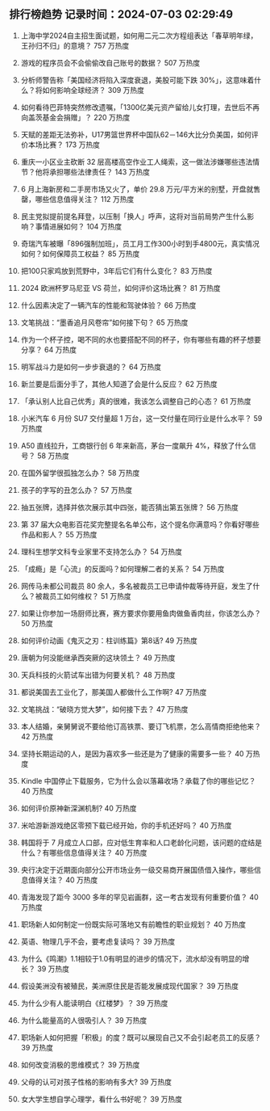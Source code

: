 
## 排行榜趋势 记录时间：2024-07-03 02:29:49
  
  1. 上海中学2024自主招生面试题，如何用二元二次方程组表达「春草明年绿，王孙归不归」的意境？ 757 万热度
    
  2. 游戏的程序员会不会偷偷改自己账号的数据？ 507 万热度
    
  3. 分析师警告称「美国经济将陷入深度衰退，美股可能下跌 30%」，这意味着什么？将如何影响全球经济？ 309 万热度
    
  4. 如何看待巴菲特突然修改遗嘱，「1300亿美元资产留给儿女打理，去世后不再向盖茨基金会捐赠」？ 220 万热度
    
  5. 天赋的差距无法弥补，U17男篮世界杯中国队62－146大比分负美国，如何评价本场比赛？ 173 万热度
    
  6. 重庆一小区业主砍断 32 层高楼高空作业工人绳索，这一做法涉嫌哪些违法情节？他将承担哪些法律责任？ 143 万热度
    
  7. 6 月上海新房和二手房市场又火了，单价 29.8 万元/平方米的别墅，开盘就售罄，哪些信息值得关注？ 112 万热度
    
  8. 民主党拟提前提名拜登，以压制「换人」呼声，这将对当前局势产生什么影响？事情进展如何？ 104 万热度
    
  9. 奇瑞汽车被曝「896强制加班」，员工月工作300小时到手4800元，真实情况如何？如何保障员工权益？ 85 万热度
    
  10. 把100只家鸡放到荒野中，3年后它们有什么变化？ 83 万热度
    
  11. 2024 欧洲杯罗马尼亚 VS 荷兰，如何评价这场比赛？ 81 万热度
    
  12. 什么因素决定了一辆汽车的性能和驾驶体验？ 66 万热度
    
  13. 文笔挑战：“墨香追月风卷帘”如何接下句？ 65 万热度
    
  14. 作为一个杯子控，喝不同的水也要搭配不同的杯子，你有哪些有趣的杯子想要分享？ 64 万热度
    
  15. 明军战斗力是如何一步步衰退的？ 64 万热度
    
  16. 新兰要是后面分手了，其他人知道了会是什么反应？ 62 万热度
    
  17. 「承认别人比自己优秀」真的很难，我该怎么调整自己的心态？ 61 万热度
    
  18. 小米汽车 6 月份 SU7 交付量超 1 万台，这一交付量在同行业是什么水平？ 59 万热度
    
  19. A50 直线拉升，工商银行创 6 年来新高，茅台一度飙升 4%，释放了什么信号？ 58 万热度
    
  20. 在国外留学很孤独怎么办？ 58 万热度
    
  21. 孩子的字写的丑怎么办？ 57 万热度
    
  22. 抽五张牌，选择并依次展示其中四张，能否猜出第五张牌？ 56 万热度
    
  23. 第 37 届大众电影百花奖完整提名名单公布，这个提名你满意吗？你看好哪些作品和影人？ 55 万热度
    
  24. 理科生想学文科专业家里不支持怎么办？ 54 万热度
    
  25. 「成瘾」是「心流」的反面吗？如何理解二者的关系？ 54 万热度
    
  26. 网传马未都公司裁员 80 余人，多名被裁员工已申请仲裁等待开庭，发生了什么？被裁员工如何维权？ 51 万热度
    
  27. 如果让你参加一场厨师比赛，赛方要求你要用鱼肉做鱼香肉丝，你该怎么办？ 50 万热度
    
  28. 如何评价动画《鬼灭之刃：柱训练篇》第8话? 49 万热度
    
  29. 唐朝为何没能继承西突厥的这块领土？ 49 万热度
    
  30. 天兵科技的火箭试车出错为何要关机？ 48 万热度
    
  31. 都说美国去工业化了，那美国人都做什么工作啊? 47 万热度
    
  32. 文笔挑战：“破晓方觉大梦”，如何接下去？ 47 万热度
    
  33. 本人结婚，亲舅舅说不要给他订高铁票、要订飞机票，怎么高情商拒绝他来？ 42 万热度
    
  34. 坚持长期运动的人，是因为喜欢多一些还是为了健康的需要多一些？ 40 万热度
    
  35. Kindle 中国停止下载服务，它为什么会以落幕收场？承载了你的哪些记忆？ 40 万热度
    
  36. 如何评价原神新深渊机制? 40 万热度
    
  37. 米哈游新游戏绝区零预下载已经开始，你的手机还好吗？ 40 万热度
    
  38. 韩国将于 7 月成立人口部，应对低生育率和人口老龄化问题，该问题的症结是什么？有哪些信息值得关注？ 40 万热度
    
  39. 央行决定于近期面向部分公开市场业务一级交易商开展国债借入操作，哪些信息值得关注？ 40 万热度
    
  40. 青海发现了距今 3000 多年的罕见岩画群，这一考古发现有何重要价值？ 40 万热度
    
  41. 职场新人如何制定一份既实际可落地又有前瞻性的职业规划？ 40 万热度
    
  42. 英语、物理几乎不会，要考虑复读吗？ 39 万热度
    
  43. 为什么《鸣潮》1.1相较于1.0有明显的进步的情况下，流水却没有明显的增长？ 39 万热度
    
  44. 假设美洲没有被殖民，美洲原住民是否能发展成现代国家？ 39 万热度
    
  45. 为什么少有人能读明白《红楼梦》？ 39 万热度
    
  46. 为什么能量高的人很吸引人？ 39 万热度
    
  47. 职场新人如何把握「积极」的度？既可以展现自己又不会引起老员工的反感？ 39 万热度
    
  48. 如何改变消极的思维模式？ 39 万热度
    
  49. 父母的认可对孩子性格的影响有多大? 39 万热度
    
  50. 女大学生想自学心理学，看什么书好呢？ 39 万热度
    